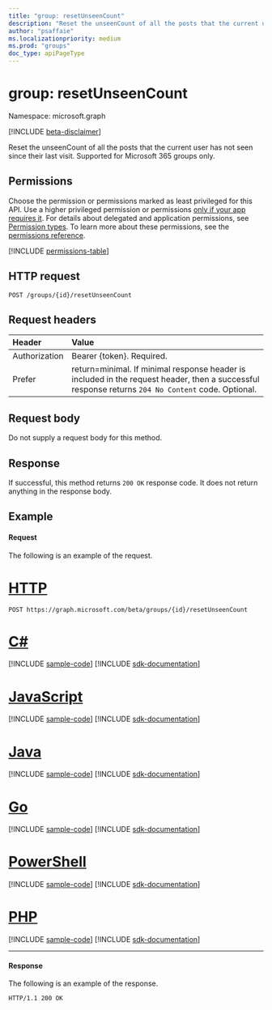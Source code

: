 ```yaml
---
title: "group: resetUnseenCount"
description: "Reset the unseenCount of all the posts that the current user has not seen since their last visit."
author: "psaffaie"
ms.localizationpriority: medium
ms.prod: "groups"
doc_type: apiPageType
---
```


# group: resetUnseenCount

Namespace: microsoft.graph

[!INCLUDE [beta-disclaimer](../../includes/beta-disclaimer.md)]

Reset the unseenCount of all the posts that the current user has not seen since their last visit. Supported for Microsoft 365 groups only.

## Permissions

Choose the permission or permissions marked as least privileged for this API. Use a higher privileged permission or permissions [only if your app requires it](/graph/permissions-overview#best-practices-for-using-microsoft-graph-permissions). For details about delegated and application permissions, see [Permission types](/graph/permissions-overview#permission-types). To learn more about these permissions, see the [permissions reference](/graph/permissions-reference).

<!-- { "blockType": "permissions", "name": "group_resetunseencount" } -->
[!INCLUDE [permissions-table](../includes/permissions/group-resetunseencount-permissions.md)]

## HTTP request

<!-- { "blockType": "ignored" } -->

```http
POST /groups/{id}/resetUnseenCount
```

## Request headers

| Header        | Value                                                                                                                                             |
| :------------ | :------------------------------------------------------------------------------------------------------------------------------------------------ |
| Authorization | Bearer {token}. Required.                                                                                                                         |
| Prefer        | return=minimal. If minimal response header is included in the request header, then a successful response returns `204 No Content` code. Optional. |

## Request body

Do not supply a request body for this method.

## Response

If successful, this method returns `200 OK` response code. It does not return anything in the response body.

## Example

#### Request

The following is an example of the request.

# [HTTP](#tab/http)

<!-- {
  "blockType": "request",
  "name": "group_resetunseencount"
}-->

```http
POST https://graph.microsoft.com/beta/groups/{id}/resetUnseenCount
```

# [C#](#tab/csharp)
[!INCLUDE [sample-code](../includes/snippets/csharp/group-resetunseencount-csharp-snippets.md)]
[!INCLUDE [sdk-documentation](../includes/snippets/snippets-sdk-documentation-link.md)]

# [JavaScript](#tab/javascript)
[!INCLUDE [sample-code](../includes/snippets/javascript/group-resetunseencount-javascript-snippets.md)]
[!INCLUDE [sdk-documentation](../includes/snippets/snippets-sdk-documentation-link.md)]

# [Java](#tab/java)
[!INCLUDE [sample-code](../includes/snippets/java/group-resetunseencount-java-snippets.md)]
[!INCLUDE [sdk-documentation](../includes/snippets/snippets-sdk-documentation-link.md)]

# [Go](#tab/go)
[!INCLUDE [sample-code](../includes/snippets/go/group-resetunseencount-go-snippets.md)]
[!INCLUDE [sdk-documentation](../includes/snippets/snippets-sdk-documentation-link.md)]

# [PowerShell](#tab/powershell)
[!INCLUDE [sample-code](../includes/snippets/powershell/group-resetunseencount-powershell-snippets.md)]
[!INCLUDE [sdk-documentation](../includes/snippets/snippets-sdk-documentation-link.md)]

# [PHP](#tab/php)
[!INCLUDE [sample-code](../includes/snippets/php/group-resetunseencount-php-snippets.md)]
[!INCLUDE [sdk-documentation](../includes/snippets/snippets-sdk-documentation-link.md)]

---

#### Response

The following is an example of the response.

<!-- {
  "blockType": "response",
  "truncated": true
} -->

```http
HTTP/1.1 200 OK
```

<!-- uuid: 8fcb5dbc-d5aa-4681-8e31-b001d5168d79
2015-10-25 14:57:30 UTC -->
<!--
{
  "type": "#page.annotation",
  "description": "group: resetUnseenCount",
  "keywords": "",
  "section": "documentation",
  "tocPath": "",
  "suppressions": [
  ]
}
-->
